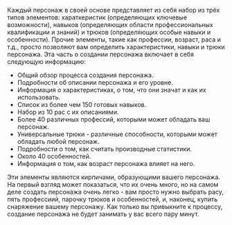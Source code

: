 Каждый персонаж в своей основе представляет из себя набор из трёх типов элементов: хараткеристик (определяющих ключевые возможности), навыков (определяющих области профессиональных квалификации и знаний) и трюков (определяющих особые навыки и особенности). Прочие элементы, такие как профессии, возраст, раса и т.д., просто позволяют вам определить характеристики, навыки и трюки персонажа. Эта часть о создании персонажа включает в себя следующую информацию:
- Общий обзор процесса создания персонажа.
- Подробности об описании персонажа и его уровне.
- Информация о характеристиках, о том, что они значат и как их использовать.
- Список из более чем 150 готовых навыков.
- Набор из 10 рас с их описаниями.
- Более 40 различных профессий, которыми может обладать ваш персонаж.
- Универсальные трюки - различные способности, которыми может обладать любой персонаж.
- Подробности о том, как считать производные статистики.
- Около 40 особенностей.
- Информация о том, как возраст персонажа влияет на него.

Эти элементы являются кирпичами, образующими вашего персонажа. На первый взгляд может показаться, что их очень много, но на самом деле создать персонажа очень легко - вам просто нужно выбрать расу, пять профессиий, парочку трюков и особенностей, и, наконец, купить снаряжение вашему персонажу. Как только вы привыкните к процессу, создание персонажа не будет занимать у вас всего пару минут.